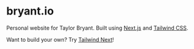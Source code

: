 # bryant.io

Personal website for Taylor Bryant. Built using [Next.js](https://nextjs.org) and [Tailwind CSS](https://tailwindcss.com).

Want to build your own? Try [Tailwind Next](https://github.com/taylorbryant/tailwind-next)!
